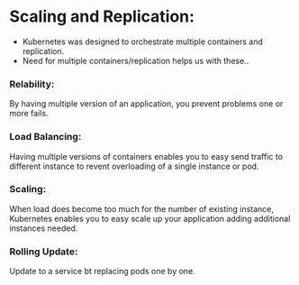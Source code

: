 # Scaling and Replication:

- Kubernetes was designed to orchestrate multiple containers and replication.
- Need for multiple containers/replication helps us with these..

### Relability: 
By having multiple version of an application, you prevent problems one or more fails.

### Load Balancing:
Having multiple versions of containers enables you to easy send traffic to different instance to revent overloading of a single instance or pod.

### Scaling:
When load does become too much for the number of existing instance, Kubernetes enables you to easy scale up your application adding additional instances needed.

### Rolling Update:
Update to a service bt replacing pods one by one.

